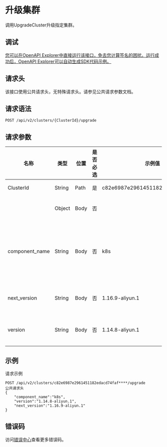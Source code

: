 # 升级集群

调用UpgradeCluster升级指定集群。

## 调试

[您可以在OpenAPI Explorer中直接运行该接口，免去您计算签名的困扰。运行成功后，OpenAPI Explorer可以自动生成SDK代码示例。](https://api.aliyun.com/#product=CS&api=UpgradeCluster&type=ROA&version=2015-12-15)

## 请求头

该接口使用公共请求头，无特殊请求头。请参见公共请求参数文档。

## 请求语法

```
POST /api/v2/clusters/{ClusterId}/upgrade 
```

## 请求参数

|名称|类型|位置|是否必选|示例值|描述|
|--|--|--|----|---|--|
|ClusterId|String|Path|是|c82e6987e2961451182edacd74faf\*\*\*\*|集群ID。 |
| |Object|Body|否| |请求体参数。 |
|component\_name|String|Body|否|k8s|组件名称，升级集群时取值为k8s。 |
|next\_version|String|Body|否|1.16.9-aliyun.1|集群可升级版本。 |
|version|String|Body|否|1.14.8-aliyun.1|集群当前版本。 |

## 示例

请求示例

```
POST /api/v2/clusters/c82e6987e2961451182edacd74faf****/upgrade
公共请求头
{
    "component_name":"k8s",
    "version":"1.14.8-aliyun.1",
    "next_version":"1.16.9-aliyun.1"
}
```

## 错误码

访问[错误中心](https://error-center.alibabacloud.com/status/product/CS)查看更多错误码。

